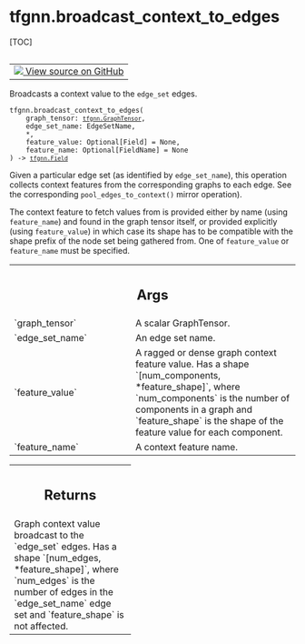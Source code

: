 # tfgnn.broadcast_context_to_edges

[TOC]

<!-- Insert buttons and diff -->

<table class="tfo-notebook-buttons tfo-api nocontent" align="left">
<td>
  <a target="_blank" href="https://github.com/tensorflow/gnn/tree/master/tensorflow_gnn/graph/graph_tensor_ops.py#L208-L244">
    <img src="https://www.tensorflow.org/images/GitHub-Mark-32px.png" />
    View source on GitHub
  </a>
</td>
</table>

Broadcasts a context value to the `edge_set` edges.

<pre class="devsite-click-to-copy prettyprint lang-py tfo-signature-link">
<code>tfgnn.broadcast_context_to_edges(
    graph_tensor: <a href="../tfgnn/GraphTensor.md"><code>tfgnn.GraphTensor</code></a>,
    edge_set_name: EdgeSetName,
    *,
    feature_value: Optional[Field] = None,
    feature_name: Optional[FieldName] = None
) -> <a href="../tfgnn/Field.md"><code>tfgnn.Field</code></a>
</code></pre>



<!-- Placeholder for "Used in" -->

Given a particular edge set (as identified by `edge_set_name`), this operation
collects context features from the corresponding graphs to each edge. See the
corresponding `pool_edges_to_context()` mirror operation).

The context feature to fetch values from is provided either by name (using
`feature_name`) and found in the graph tensor itself, or provided explicitly
(using `feature_value`) in which case its shape has to be compatible with the
shape prefix of the node set being gathered from. One of `feature_value` or
`feature_name` must be specified.

<!-- Tabular view -->
 <table class="responsive fixed orange">
<colgroup><col width="214px"><col></colgroup>
<tr><th colspan="2"><h2 class="add-link">Args</h2></th></tr>

<tr>
<td>
`graph_tensor`<a id="graph_tensor"></a>
</td>
<td>
A scalar GraphTensor.
</td>
</tr><tr>
<td>
`edge_set_name`<a id="edge_set_name"></a>
</td>
<td>
An edge set name.
</td>
</tr><tr>
<td>
`feature_value`<a id="feature_value"></a>
</td>
<td>
A ragged or dense graph context feature value. Has a shape
`[num_components, *feature_shape]`, where `num_components` is the number
of components in a graph and `feature_shape` is the shape of the feature
value for each component.
</td>
</tr><tr>
<td>
`feature_name`<a id="feature_name"></a>
</td>
<td>
A context feature name.
</td>
</tr>
</table>

<!-- Tabular view -->
 <table class="responsive fixed orange">
<colgroup><col width="214px"><col></colgroup>
<tr><th colspan="2"><h2 class="add-link">Returns</h2></th></tr>
<tr class="alt">
<td colspan="2">
Graph context value broadcast to the `edge_set` edges. Has a shape
`[num_edges, *feature_shape]`, where `num_edges` is the number of edges in
the `edge_set_name` edge set and `feature_shape` is not affected.
</td>
</tr>

</table>

